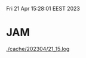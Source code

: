 Fri 21 Apr 15:28:01 EEST 2023
# JAM
<a href='./cache/202304/21_15.log'>./cache/202304/21_15.log</a>
